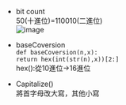 * bit count             
       50(十進位)=110010(二進位)                  
       ![image](https://github.com/stopraining/LearningNote/blob/master/pic/1.jpg)

* baseCoversion          
      `def baseCoversion(n,x): `        
          `return hex(int(str(n),x))[2:] `              
       hex():從10進位→16進位
          
* Capitalize()                
  將首字母改大寫，其他小寫
  
  
    
